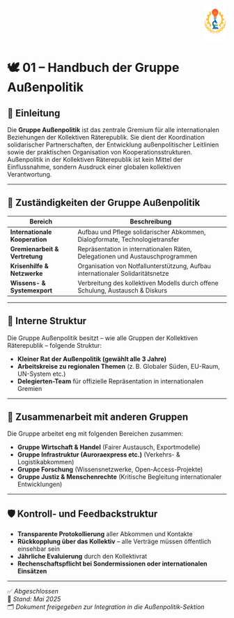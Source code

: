 <p align="right">
  <img src="https://raw.githubusercontent.com/hades-dux/Kollektive-Raeterepublik/main/Meta_und_Systemstruktur/logo_offiziell.png" alt="Logo der Kollektiven Räterepublik" height="80">
</p>

<!--  
Autor: Fabio Weidner  
Version: 1.0  
Sektion: Außenpolitik
Veröffentlichung: Mai 2025  
-->

# 🕊️ 01 – Handbuch der Gruppe Außenpolitik

## 🧭 Einleitung

Die **Gruppe Außenpolitik** ist das zentrale Gremium für alle internationalen Beziehungen der Kollektiven Räterepublik. Sie dient der Koordination solidarischer Partnerschaften, der Entwicklung außenpolitischer Leitlinien sowie der praktischen Organisation von Kooperationsstrukturen. Außenpolitik in der Kollektiven Räterepublik ist kein Mittel der Einflussnahme, sondern Ausdruck einer globalen kollektiven Verantwortung.

---

## 🧱 Zuständigkeiten der Gruppe Außenpolitik

| Bereich                         | Beschreibung                                                                 |
|----------------------------------|------------------------------------------------------------------------------|
| **Internationale Kooperation**   | Aufbau und Pflege solidarischer Abkommen, Dialogformate, Technologietransfer |
| **Gremienarbeit & Vertretung**   | Repräsentation in internationalen Räten, Delegationen und Austauschprogrammen |
| **Krisenhilfe & Netzwerke**      | Organisation von Notfallunterstützung, Aufbau internationaler Solidaritätsnetze |
| **Wissens- & Systemexport**      | Verbreitung des kollektiven Modells durch offene Schulung, Austausch & Diskurs |

---

## 🧭 Interne Struktur

Die Gruppe Außenpolitik besitzt – wie alle Gruppen der Kollektiven Räterepublik – folgende Struktur:

- **Kleiner Rat der Außenpolitik (gewählt alle 3 Jahre)**
- **Arbeitskreise zu regionalen Themen** (z. B. Globaler Süden, EU-Raum, UN-System etc.)
- **Delegierten-Team** für offizielle Repräsentation in internationalen Gremien

---

## 🔄 Zusammenarbeit mit anderen Gruppen

Die Gruppe arbeitet eng mit folgenden Bereichen zusammen:

- **Gruppe Wirtschaft & Handel** (Fairer Austausch, Exportmodelle)
- **Gruppe Infrastruktur (Auroraexpress etc.)** (Verkehrs- & Logistikabkommen)
- **Gruppe Forschung** (Wissensnetzwerke, Open-Access-Projekte)
- **Gruppe Justiz & Menschenrechte** (Kritische Begleitung internationaler Entwicklungen)

---

## 🛡️ Kontroll- und Feedbackstruktur

- **Transparente Protokollierung** aller Abkommen und Kontakte
- **Rückkopplung über das Kollektiv** – alle Verträge müssen öffentlich einsehbar sein
- **Jährliche Evaluierung** durch den Kollektivrat
- **Rechenschaftspflicht bei Sondermissionen oder internationalen Einsätzen**

---

✅ *Abgeschlossen*  
📅 *Stand: Mai 2025*  
🗂️ *Dokument freigegeben zur Integration in die Außenpolitik-Sektion*

